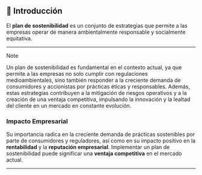 ## 📑 Introducción

El **plan de sostenibilidad** es un conjunto de estrategias que permite a las empresas operar de manera ambientalmente responsable y socialmente equitativa.

---

> [!NOTE]
>  Un plan de sostenibilidad es fundamental en el contexto actual, ya que permite a las empresas no solo cumplir con regulaciones medioambientales, sino también responder a la creciente demanda de consumidores y accionistas por prácticas éticas y responsables. Además, estas estrategias contribuyen a la mitigación de riesgos operativos y a la creación de una ventaja competitiva, impulsando la innovación y la lealtad del cliente en un mercado en constante evolución.

### Impacto Empresarial

Su importancia radica en la creciente demanda de prácticas sostenibles por parte de consumidores y reguladores, así como en su impacto positivo en la **rentabilidad** y la **reputación empresarial**. Implementar un plan de sostenibilidad puede significar una **ventaja competitiva** en el mercado actual.

---

